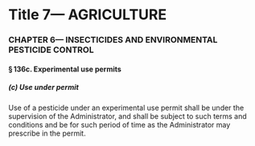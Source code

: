 
# Title 7— AGRICULTURE
### CHAPTER 6— INSECTICIDES AND ENVIRONMENTAL PESTICIDE CONTROL
#### § 136c. Experimental use permits
##### (c) Use under permit

Use of a pesticide under an experimental use permit shall be under the supervision of the Administrator, and shall be subject to such terms and conditions and be for such period of time as the Administrator may prescribe in the permit.
